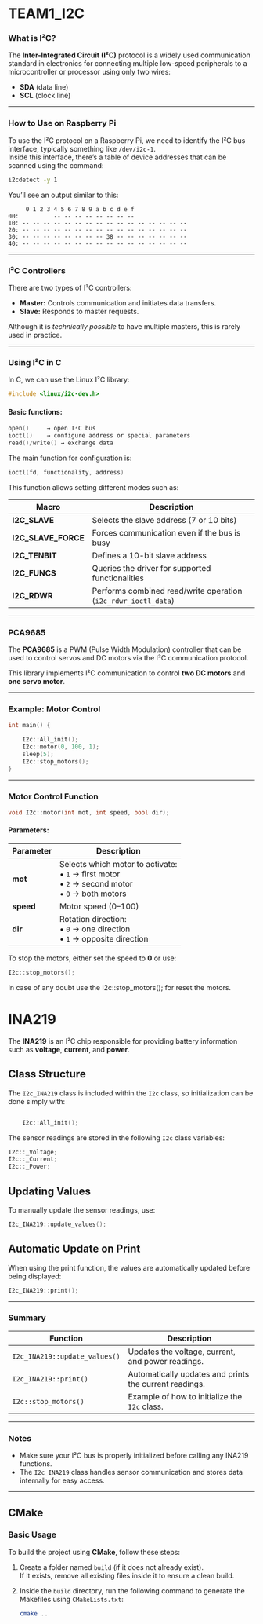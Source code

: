 # TEAM1_I2C

### What is I²C?

The **Inter-Integrated Circuit (I²C)** protocol is a widely used communication standard in electronics for connecting multiple low-speed peripherals to a microcontroller or processor using only two wires:
- **SDA** (data line)  
- **SCL** (clock line)

---

### How to Use on Raspberry Pi

To use the I²C protocol on a Raspberry Pi, we need to identify the I²C bus interface, typically something like `/dev/i2c-1`.  
Inside this interface, there’s a table of device addresses that can be scanned using the command:

```bash
i2cdetect -y 1
```

You’ll see an output similar to this:

```
     0 1 2 3 4 5 6 7 8 9 a b c d e f
00:          -- -- -- -- -- -- -- -- 
10: -- -- -- -- -- -- -- -- -- -- -- -- -- -- -- -- 
20: -- -- -- -- -- -- -- -- -- -- -- -- -- -- -- -- 
30: -- -- -- -- -- -- -- -- 38 -- -- -- -- -- -- -- 
40: -- -- -- -- -- -- -- -- -- -- -- -- -- -- -- -- 
```

---

### I²C Controllers

There are two types of I²C controllers:

- **Master:** Controls communication and initiates data transfers.  
- **Slave:** Responds to master requests.  

Although it is *technically possible* to have multiple masters, this is rarely used in practice.

---

### Using I²C in C

In C, we can use the Linux I²C library:

```c
#include <linux/i2c-dev.h>
```

#### Basic functions:

```c
open()     → open I²C bus
ioctl()    → configure address or special parameters
read()/write() → exchange data
```

The main function for configuration is:

```c
ioctl(fd, functionality, address)
```

This function allows setting different modes such as:

| Macro | Description |
|--------|-------------|
| **I2C_SLAVE** | Selects the slave address (7 or 10 bits) |
| **I2C_SLAVE_FORCE** | Forces communication even if the bus is busy |
| **I2C_TENBIT** | Defines a 10-bit slave address |
| **I2C_FUNCS** | Queries the driver for supported functionalities |
| **I2C_RDWR** | Performs combined read/write operation (`i2c_rdwr_ioctl_data`) |

---

### PCA9685

The **PCA9685** is a PWM (Pulse Width Modulation) controller that can be used to control servos and DC motors via the I²C communication protocol.

This library implements I²C communication to control **two DC motors** and **one servo motor**.

---

### Example: Motor Control

```c++
int main() {

	I2c::All_init();
    I2c::motor(0, 100, 1);
    sleep(5);
    I2c::stop_motors();
}
```

---

### Motor Control Function

```c++
void I2c::motor(int mot, int speed, bool dir);
```

#### Parameters:

| Parameter | Description |
|------------|-------------|
| **mot** | Selects which motor to activate:<br>• `1` → first motor<br>• `2` → second motor<br>• `0` → both motors |
| **speed** | Motor speed (0–100) |
| **dir** | Rotation direction:<br>• `0` → one direction<br>• `1` → opposite direction |

To stop the motors, either set the speed to **0** or use:

```c++
I2c::stop_motors();
```
In case of any doubt use the  I2c::stop_motors(); for reset the motors. 


# INA219

The **INA219** is an I²C chip responsible for providing battery information such as **voltage**, **current**, and **power**.

## Class Structure

The `I2c_INA219` class is included within the `I2c` class, so initialization can be done simply with:

```cpp

	I2c::All_init();
```

The sensor readings are stored in the following `I2c` class variables:

```cpp
I2c::_Voltage;
I2c::_Current;
I2c::_Power;
```

## Updating Values

To manually update the sensor readings, use:

```cpp
I2c_INA219::update_values();
```

## Automatic Update on Print

When using the print function, the values are automatically updated before being displayed:

```cpp
I2c_INA219::print();
```

---

### Summary

| Function                      | Description                                            |
| ----------------------------- | ------------------------------------------------------ |
| `I2c_INA219::update_values()` | Updates the voltage, current, and power readings.      |
| `I2c_INA219::print()`         | Automatically updates and prints the current readings. |
| `I2c::stop_motors()`          | Example of how to initialize the `I2c` class.          |

---

### Notes

* Make sure your I²C bus is properly initialized before calling any INA219 functions.
* The `I2c_INA219` class handles sensor communication and stores data internally for easy access.

---


## CMake

### Basic Usage

To build the project using **CMake**, follow these steps:

1. Create a folder named `build` (if it does not already exist).  
   If it exists, remove all existing files inside it to ensure a clean build.

2. Inside the `build` directory, run the following command to generate the Makefiles using `CMakeLists.txt`:

   ```bash
   cmake ..

